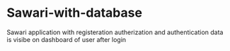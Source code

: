 # Sawari-with-database
Sawari application with registeration autherization and authentication data is visibe on dashboard of user after login
